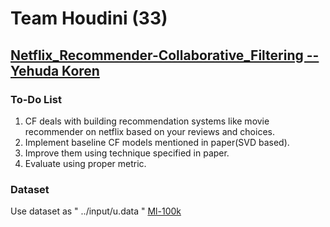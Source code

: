 # Team Houdini (33)

## [Netflix_Recommender-Collaborative_Filtering -- Yehuda Koren](https://www.cs.rochester.edu/twiki/pub/Main/HarpSeminar/Factorization_Meets_the_Neighborhood-_a_Multifaceted_Collaborative_Filtering_Model.pdf)


### To-Do List

1.  CF deals with building recommendation systems like movie recommender on netflix based on your reviews and choices.
2.  Implement baseline CF models mentioned in paper(SVD based).
3.  Improve them using technique specified in paper.
4.  Evaluate using proper metric.

### Dataset

Use dataset as " ../input/u.data " [Ml-100k](https://grouplens.org/datasets/movielens/100k/)